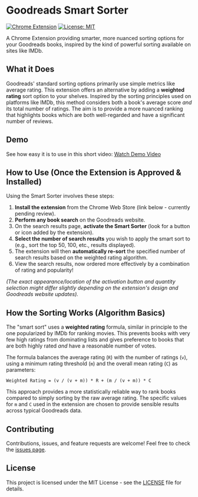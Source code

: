 # Goodreads Smart Sorter

<!-- Add badges here -->
[![Chrome Extension](https://img.shields.io/badge/Chrome%20Extension-Pending%20Review-orange)]([]) 
[![License: MIT](https://img.shields.io/badge/License-MIT-yellow.svg)](https://opensource.org/licenses/MIT)

A Chrome Extension providing smarter, more nuanced sorting options for your Goodreads books, inspired by the kind of powerful sorting available on sites like IMDb.

## What it Does

Goodreads' standard sorting options primarily use simple metrics like average rating. This extension offers an alternative by adding a **weighted rating** sort option to your shelves. Inspired by the sorting principles used on platforms like IMDb, this method considers both a book's average score *and* its total number of ratings. The aim is to provide a more nuanced ranking that highlights books which are both well-regarded and have a significant number of reviews.


## Demo

See how easy it is to use in this short video:
[Watch Demo Video](demo.mp4) 

## How to Use (Once the Extension is Approved & Installed)

Using the Smart Sorter involves these steps:

1.  **Install the extension** from the Chrome Web Store (link below - currently pending review).
2.  **Perform any book search** on the Goodreads website.
3.  On the search results page, **activate the Smart Sorter** (look for a button or icon added by the extension).
4.  **Select the number of search results** you wish to apply the smart sort to (e.g., sort the top 50, 100, etc., results displayed).
5.  The extension will then **automatically re-sort** the specified number of search results based on the weighted rating algorithm.
6.  View the search results, now ordered more effectively by a combination of rating and popularity!

*(The exact appearance/location of the activation button and quantity selection might differ slightly depending on the extension's design and Goodreads website updates).*

## How the Sorting Works (Algorithm Basics)

The "smart sort" uses a **weighted rating** formula, similar in principle to the one popularized by IMDb for ranking movies. This prevents books with very few high ratings from dominating lists and gives preference to books that are both highly rated *and* have a reasonable number of votes.

The formula balances the average rating (`R`) with the number of ratings (`v`), using a minimum rating threshold (`m`) and the overall mean rating (`C`) as parameters:

`Weighted Rating = (v / (v + m)) * R + (m / (v + m)) * C`

This approach provides a more statistically reliable way to rank books compared to simply sorting by the raw average rating. The specific values for `m` and `C` used in the extension are chosen to provide sensible results across typical Goodreads data.

## Contributing

Contributions, issues, and feature requests are welcome! Feel free to check the [issues page](https://github.com/your-username/goodreads-smart-sorter/issues).

## License

This project is licensed under the MIT License - see the [LICENSE](LICENSE) file for details. 